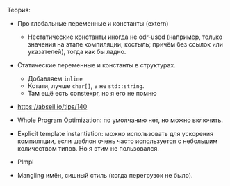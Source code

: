 Теория:

* Про глобальные переменные и константы (extern)
  * Нестатические константы иногда не odr-used (например, только значения на этапе компиляции; костыль; причём без ссылок или указателей), тогда как бы ладно.
* Статические переменные и константы в структурах.
  * Добавляем `inline`
  * Кстати, лучше `char[]`, а не `std::string`.
  * Там ещё есть constexpr, но я его не помню
* https://abseil.io/tips/140


* Whole Program Optimization: по умолчанию нет, но можно включить.
* Explicit template instantiation: можно использовать для ускорения компиляции, если шаблон очень часто используется с небольшим количеством типов. Но я этим не пользовался.
* PImpl
* Mangling имён, сишный стиль (когда перегрузок не было).
